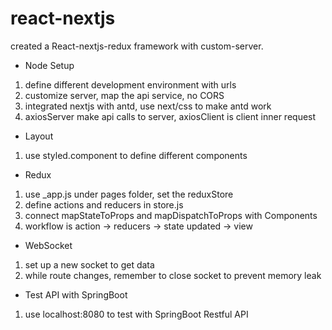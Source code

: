 # react-nextjs

created a React-nextjs-redux framework with custom-server. 

* Node Setup
1. define different development environment with urls
2. customize server, map the api service, no CORS
3. integrated nextjs with antd, use next/css to make antd work
4. axiosServer make api calls to server, axiosClient is client inner request

* Layout
1. use styled.component to define different components

* Redux
1. use _app.js under pages folder, set the reduxStore
2. define actions and reducers in store.js
3. connect mapStateToProps and mapDispatchToProps with Components
4. workflow is action -> reducers -> state updated -> view

* WebSocket
1. set up a new socket to get data
2. while route changes, remember to close socket to prevent memory leak

* Test API with SpringBoot
1. use localhost:8080 to test with SpringBoot Restful API 
